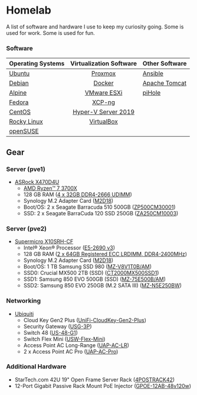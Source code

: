 # Homelab

A list of software and hardware I use to keep my curiosity going. Some is used for work. Some is used for fun.

### Software

| Operating Systems | Virtualization Software | Other Software |
| --- |:---:|---|
|[Ubuntu](https://ubuntu.com/)          | [Proxmox](https://www.proxmox.com/en/) | [Ansible](https://www.ansible.com/) |
|[Debian](https://www.debian.org/)      | [Docker](https://www.docker.com/) | [Apache Tomcat](https://tomcat.apache.org/) |
|[Alpine](https://www.alpinelinux.org/) | [VMware ESXi](https://www.vmware.com/products/esxi-and-esx.html) | [piHole](https://pi-hole.net/) |
|[Fedora](https://getfedora.org/)       | [XCP-ng](https://xcp-ng.org/) |  |
|[CentOS](https://www.centos.org/)      | [Hyper-V Server 2019](https://www.microsoft.com/en-us/evalcenter/evaluate-hyper-v-server-2019) |  |
|[Rocky Linux](https://rockylinux.org/) | [VirtualBox](https://www.virtualbox.org/) |  |
|[openSUSE](https://www.opensuse.org/)  |  |  |

## Gear

### Server (pve1)
* [ASRock X470D4U](https://www.asrockrack.com/general/productdetail.asp?Model=X470D4U#Specifications)
  * [AMD Ryzen™ 7 3700X](https://www.amd.com/en/products/cpu/amd-ryzen-7-3700x)
  * 128 GB RAM ([4 x 32GB DDR4-2666 UDIMM](https://www.crucial.com/memory/ddr4/ct32g4dfd8266))
  * Synology M.2 Adapter Card ([M2D18](https://www.synology.com/en-us/products/M2D18#specs))
  * Boot/OS: 2 x Seagate Barracuda 510 500GB ([ZP500CM30001](https://www.seagate.com/support/internal-hard-drives/ssd/barracuda-510-ssd/))
  * SSD: 2 x Seagate BarraCuda 120 SSD 250GB ([ZA250CM10003](https://www.seagate.com/support/internal-hard-drives/ssd/barracuda-120-ssd/))

### Server (pve2)

* [Supermicro X10SRH-CF](https://www.supermicro.com/en/products/motherboard/X10SRH-CF)
  * Intel® Xeon® Processor ([E5-2690 v3](https://www.intel.com/content/www/us/en/products/sku/81713/intel-xeon-processor-e52690-v3-30m-cache-2-60-ghz/specifications.html))
  * 128 GB RAM ([2 x 64GB Registered ECC LRDIMM, DDR4-2400MHz](https://store.supermicro.com/64gb-ddr4-2133-mem-dr464l-hl01-lr21.html))
  * Synology M.2 Adapter Card ([M2D18](https://www.synology.com/en-us/products/M2D18#specs))
  * Boot/OS: 1 TB Samsung SSD 980 ([MZ-V8V1T0B/AM](https://www.samsung.com/us/computing/memory-storage/solid-state-drives/980-pcie-3-0-nvme-gaming-ssd-1tb-mz-v8v1t0b-am/))
  * SSD0: Crucial MX500 2TB (SSD) ([CT2000MX500SSD1](https://www.crucial.com/ssd/mx500/ct2000mx500ssd1))
  * SSD1: Samsung 850 EVO 500GB (SSD) ([MZ-75E500B/AM](https://www.samsung.com/us/computing/memory-storage/solid-state-drives/ssd-850-evo-2-5-sata-iii-500gb-mz-75e500b-am/))
  * SSD2: Samsung 850 EVO 250GB (M.2 SATA III) ([MZ-N5E250BW](https://www.samsung.com/us/computing/memory-storage/solid-state-drives/ssd-850-evo-m-2-250gb-mz-n5e250bw/#specs))

### Networking
* [Ubiquiti](https://www.ui.com/)
  * Cloud Key Gen2 Plus ([UniFi-CloudKey-Gen2-Plus](https://store.ui.com/products/unifi-cloudkey-plus))
  * Security Gateway ([USG-3P](https://store.ui.com/products/unifi-security-gateway))
  * Switch 48 ([US-48-G1](https://store.ui.com/collections/unifi-network-switching/products/unifi-switch-48))
  * Switch Flex Mini ([USW-Flex-Mini](https://store.ui.com/products/usw-flex-mini))
  * Access Point AC Long-Range ([UAP-AC-LR](https://store.ui.com/products/unifi-ac-lr))
  * 2 x Access Point AC Pro ([UAP-AC-Pro](https://store.ui.com/products/uap-ac-pro))

### Additional Hardware
* StarTech.com 42U 19" Open Frame Server Rack ([4POSTRACK42](https://www.startech.com/en-us/server-management/4postrack42))
* 12-Port Gigabit Passive Rack Mount PoE Injector ([GPOE-12AB-48v120w](https://shop.poetexas.com/products/gpoe-12-48v120w))